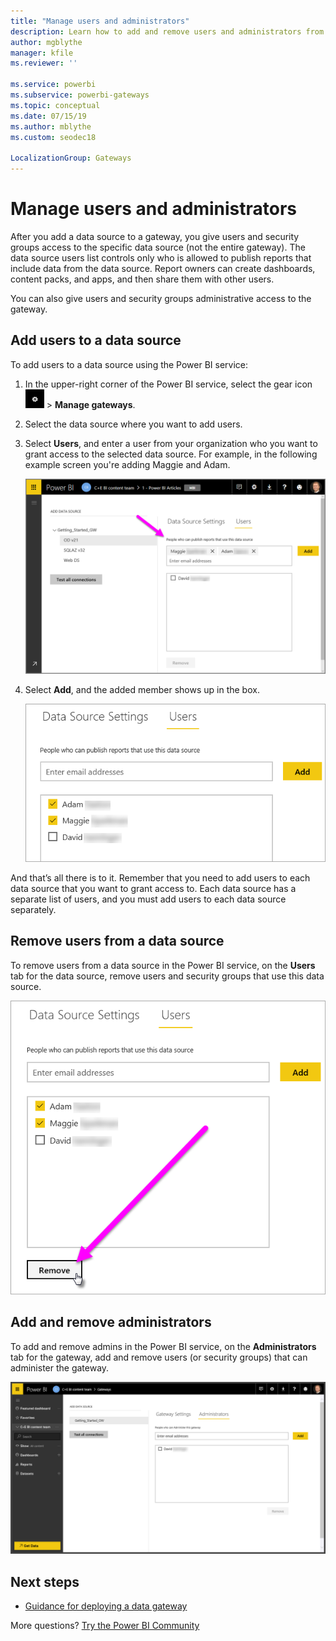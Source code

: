 ```yaml
---
title: "Manage users and administrators"
description: Learn how to add and remove users and administrators from the gateway.
author: mgblythe
manager: kfile
ms.reviewer: ''

ms.service: powerbi
ms.subservice: powerbi-gateways
ms.topic: conceptual
ms.date: 07/15/19
ms.author: mblythe
ms.custom: seodec18

LocalizationGroup: Gateways
---
```


# Manage users and administrators

After you add a data source to a gateway, you give users and security groups access to the specific data source (not the entire gateway). The data source users list controls only who is allowed to publish reports that include data from the data source. Report owners can create dashboards, content packs, and apps, and then share them with other users.

You can also give users and security groups administrative access to the gateway.

## Add users to a data source

To add users to a data source using the Power BI service:

1. In the upper-right corner of the Power BI service, select the gear icon ![Settings gear icon](media/service-gateway-manage/icon-gear.png) > **Manage gateways**.

2. Select the data source where you want to add users.

3. Select **Users**, and enter a user from your organization who you want to grant access to the selected data source. For example, in the following example screen you're adding Maggie and Adam.

    ![Users tab](media/service-gateway-manage/users-tab.png)

4. Select **Add**, and the added member shows up in the box.

    ![Add user](media/service-gateway-manage/add-user.png)

And that’s all there is to it. Remember that you need to add users to each data source that you want to grant access to. Each data source has a separate list of users, and you must add users to each data source separately.


## Remove users from a data source

To remove users from a data source in the Power BI service, on the **Users** tab for the data source, remove users and security groups that use this data source.

![Remove user](media/service-gateway-manage/remove-user.png)

## Add and remove administrators

To add and remove admins in the Power BI service, on the **Administrators** tab for the gateway, add and remove users (or security groups) that can administer the gateway.

![Administrators tab](media/service-gateway-manage/administrators-tab.png)

## Next steps

* [Guidance for deploying a data gateway](service-gateway-deployment-guidance.md)

More questions? [Try the Power BI Community](http://community.powerbi.com/)
